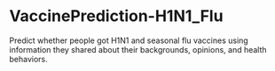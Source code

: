 # VaccinePrediction-H1N1_Flu
Predict whether people got H1N1 and seasonal flu vaccines using information they shared about their backgrounds, opinions, and health behaviors.
